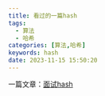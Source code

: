 ```yaml
---
title: 看过的一篇hash
tags:
  - 算法
  - 哈希
categories: [算法,哈希]
keywords: hash
date: 2023-11-15 15:50:20
---
```

一篇文章：[面试hash](https://blog.csdn.net/citywu123/article/details/122125093)